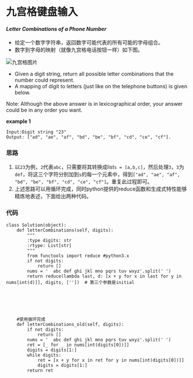 # 九宫格键盘输入
#### *Letter Combinations of a Phone Number*

* 给定一个数字字符串，返回数字可能代表的所有可能的字母组合。
* 数字到字母的映射（就像九宫格电话按钮一样）如下图。

![九宫格图片](https://github.com/SherlockUnknowEn/leetcode/blob/master/10-19/17.%20Letter%20Combinations%20of%20a%20Phone%20Number(Medium)/img/Telephone.svg.png)

* Given a digit string, return all possible letter combinations that the number could represent.
* A mapping of digit to letters (just like on the telephone buttons) is given below.

Note:
Although the above answer is in lexicographical order, your answer could be in any order you want.

**example 1**
```
Input:Digit string "23"
Output: ["ad", "ae", "af", "bd", "be", "bf", "cd", "ce", "cf"].
```

### 思路
1. 以`23`为例，`2`代表`abc`，只需要将其转换成list`s = [a,b,c]`，然后处理`3`，`3`为`def`，将这三个字符分别加到`s`的每一个元素中，得到`["ad", "ae", "af", "bd", "be", "bf", "cd", "ce", "cf"]`。重复此过程即可。
2. 上述思路可以用循环完成，同时python提供的reduce函数和生成式特性能够精炼地表述，下面给出两种代码。

### 代码
```
class Solution(object):
    def letterCombinations(self, digits):
        """
        :type digits: str
        :rtype: List[str]
        """
        from functools import reduce #python3.x
        if not digits:
            return []
        nums = '  abc def ghi jkl mno pqrs tuv wxyz'.split(' ')
        return reduce(lambda last, d: [x + y for x in last for y in nums[int(d)]], digits, [''])  # 第三个参数是initial



    


	#使用循环完成
	def letterCombinations_old(self, digits):
        if not digits:
            return []
        nums = '  abc def ghi jkl mno pqrs tuv wxyz'.split(' ')
        ret = [_ for _ in nums[int(digits[0])]]
        digits = digits[1:]
        while digits:
            ret = [x + y for x in ret for y in nums[int(digits[0])]]
            digits = digits[1:]
        return ret
```